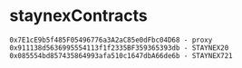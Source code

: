 

# staynexContracts


```
0x7E1cE9b5f485F05496776a3A2aC85e0dFbc04D68 - proxy
0x911138d5636995554113f1f2335BF359365393db - STAYNEX20
0x085554bd857435864993afa510c1647dbA66de6b - STAYNEX721
```

